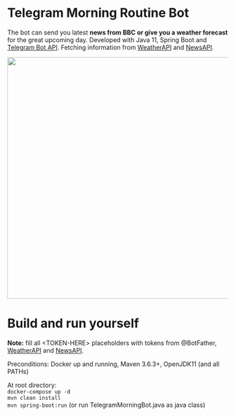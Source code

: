 # Telegram Morning Routine Bot
The bot can send you latest **news from BBC or give you a weather forecast** for the great upcoming day. Developed with Java 11, Spring Boot and [Telegram Bot API](https://github.com/pengrad/java-telegram-bot-api).  Fetching information from  [WeatherAPI](https://www.weatherapi.com) and [NewsAPI](https://newsapi.org).  


<p style="text-align: center;">
    <img src="./telegram-bot.gif" height="550" width="auto">
</p>


# Build and run yourself
**Note:** fill all \<TOKEN-HERE\> placeholders with tokens from @BotFather, [WeatherAPI](https://www.weatherapi.com) and [NewsAPI](https://newsapi.org).  

Preconditions: Docker up and running, Maven 3.6.3+, OpenJDK11 (and all PATHs)  

At root directory:  
`docker-compose up -d `  
`mvn clean install`  
`mvn spring-boot:run` (or run TelegramMorningBot.java as java class)  